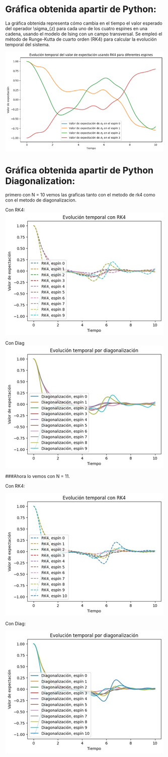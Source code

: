 # Gráfica obtenida apartir de Python:

La gráfica obtenida representa cómo cambia en el tiempo el valor esperado del operador \sigma_{z} para cada uno de los cuatro espines en una cadena, usando el modelo de Ising con un campo transversal. Se empleó el método de Runge-Kutta de cuarto orden (RK4) para calcular la evolución temporal del sistema.

![](img/C1ramses.png)

# Gráfica obtenida apartir de Python Diagonalization:
primero con N = 10 vemos las graficas tanto con el metodo de rk4 como con el metodo de diagonalizacion.

Con RK4:
![](img/10nrk4.png)

Con Diag
![](img/10ndiag.png)

###Ahora lo vemos con N = 11.

Con RK4:

![](img/11nrk4.png)

Con Diag:

![](img/11ndiag.png)
